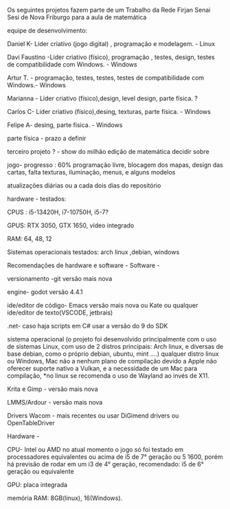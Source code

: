 Os seguintes projetos fazem parte de um Trabalho da Rede Firjan Senai Sesi de Nova Friburgo para a aula de matemática

equipe de desenvolvimento:

Daniel K- Líder criativo (jogo digital) , programação e modelagem. - Linux

Davi Faustino -Líder criativo (físico), programação , testes, design, testes de compatibilidade com Windows. - Windows

Artur T. - programação, testes, testes, testes de compatibilidade com Windows.- Windows

Marianna - Líder criativo (físico),design, level design, parte física. ?

Carlos C- Líder criativo (físico),desing, texturas, parte física. - Windows

Felipe A- desing, parte física. - Windows


parte física - 
prazo a definir


terceiro projeto ? - show do milhão edição de matemática
decidir sobre


jogo- progresso : 60% programação livre, blocagem dos mapas, design das cartas, falta texturas, iluminação, menus, e alguns modelos

atualizações diárias ou a cada dois dias do repositório

hardware - testados:

CPUS : i5-13420H, i7-10750H, i5-7?

GPUS: RTX 3050, GTX 1650, vídeo integrado

RAM: 64, 48, 12

Sistemas operacionais testados: arch linux ,debian, windows


Recomendações de hardware e software -
Software - 

versionamento -git versão mais nova

engine- godot versão 4.4.1

ide/editor de código- Emacs versão mais nova ou Kate ou qualquer ide/editor de texto(VSCODE, jetbrais)

.net- caso haja scripts em C# usar a versão do 9 do SDK

sistema operacional (o projeto foi desenvolvido principalmente com o uso de sistemas Linux, com uso de 2 distros principais: Arch linux, e diversas de base debian, como o próprio debian, ubuntu, mint ....) qualquer distro linux ou Windows, Mac não a nenhum plano de compilação devido a Apple não oferecer suporte nativo a Vulkan, e a necessídade de um Mac para compilação, *no linux se recomenda o uso de Wayland ao invés de X11.

Krita e Gimp - versão mais nova

LMMS/Ardour - versão mais nova

Drivers Wacom - mais recentes ou usar DiGimend drivers ou OpenTableDriver

Hardware - 

CPU- Intel ou AMD no atual momento o jogo só foi testado em processadores equivalentes ou acima de i5 de 7° geração ou 5 1600, porém há previsão de rodar em um i3 de 4° geração, recomendado: i5 de 6° geração ou equivalente

GPU: placa integrada 

memória RAM: 8GB(linux), 16(Windows).


